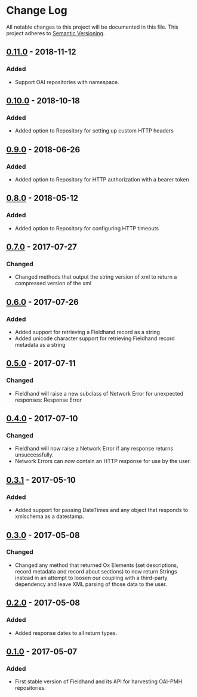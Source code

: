 # Change Log
All notable changes to this project will be documented in this file. This
project adheres to [Semantic Versioning](http://semver.org/).

## [0.11.0] - 2018-11-12
### Added
- Support OAI repositories with namespace.

## [0.10.0] - 2018-10-18
### Added
- Added option to Repository for setting up custom HTTP headers

## [0.9.0] - 2018-06-26
### Added
- Added option to Repository for HTTP authorization with a bearer token

## [0.8.0] - 2018-05-12
### Added
- Added option to Repository for configuring HTTP timeouts

## [0.7.0] - 2017-07-27
### Changed
- Changed methods that output the string version of xml to return a compressed version of the xml

## [0.6.0] - 2017-07-26
### Added
- Added support for retrieving a Fieldhand record as a string
- Added unicode character support for retrieving Fieldhand record metadata as a string

## [0.5.0] - 2017-07-11
### Changed
- Fieldhand will raise a new subclass of Network Error for unexpected
  responses: Response Error

## [0.4.0] - 2017-07-10
### Changed
- Fieldhand will now raise a Network Error if any response returns unsuccessfully.
- Network Errors can now contain an HTTP response for use by the user.

## [0.3.1] - 2017-05-10
### Added
- Added support for passing DateTimes and any object that responds to xmlschema
  as a datestamp.

## [0.3.0] - 2017-05-08
### Changed
- Changed any method that returned Ox Elements (set descriptions, record
  metadata and record about sections) to now return Strings instead in an
  attempt to loosen our coupling with a third-party dependency and leave XML
  parsing of those data to the user.

## [0.2.0] - 2017-05-08
### Added
- Added response dates to all return types.

## [0.1.0] - 2017-05-07
### Added
- First stable version of Fieldhand and its API for harvesting OAI-PMH repositories.

[0.1.0]: https://github.com/fieldhand/fieldhand/releases/tag/v0.1.0
[0.2.0]: https://github.com/fieldhand/fieldhand/releases/tag/v0.2.0
[0.3.0]: https://github.com/fieldhand/fieldhand/releases/tag/v0.3.0
[0.3.1]: https://github.com/fieldhand/fieldhand/releases/tag/v0.3.1
[0.4.0]: https://github.com/fieldhand/fieldhand/releases/tag/v0.4.0
[0.5.0]: https://github.com/fieldhand/fieldhand/releases/tag/v0.5.0
[0.6.0]: https://github.com/fieldhand/fieldhand/releases/tag/v0.6.0
[0.7.0]: https://github.com/fieldhand/fieldhand/releases/tag/v0.7.0
[0.8.0]: https://github.com/fieldhand/fieldhand/releases/tag/v0.8.0
[0.9.0]: https://github.com/fieldhand/fieldhand/releases/tag/v0.9.0
[0.10.0]: https://github.com/fieldhand/fieldhand/releases/tag/v0.10.0
[0.11.0]: https://github.com/fieldhand/fieldhand/releases/tag/v0.11.0
